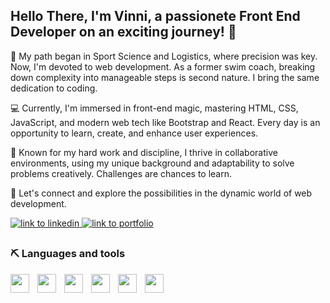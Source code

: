 ## Hello There, I'm Vinni, a passionete Front End Developer on an exciting journey! 🚀

🧭 My path began in Sport Science and Logistics, where precision was key. 
Now, I'm devoted to web development. 
As a former swim coach, breaking down complexity into manageable steps is second nature. 
I bring the same dedication to coding.

💻 Currently, I'm immersed in front-end magic, mastering HTML, CSS, JavaScript, and modern web tech like Bootstrap and React. Every day is an opportunity to learn, create, and enhance user experiences.

🙌 Known for my hard work and discipline, I thrive in collaborative environments, using my unique background and adaptability to solve problems creatively. Challenges are chances to learn.

🚀 Let's connect and explore the possibilities in the dynamic world of web development.

<p align="left">
  <a href="linkedin.com/in/vinni-rezende-00b815b1">
    <img src="https://custom-icon-badges.demolab.com/badge/-Contact%20Me-blue?style=for-the-badge&logoColor=white&logo=codespaces" alt="link to linkedin"/>
  </a>
  <a href="https://v-rezende.github.io/V-Rezende-Portfolio/">
    <img src="https://custom-icon-badges.demolab.com/badge/-portfolio-red?style=for-the-badge&logo=trophy&logoColor=white" alt="link to portfolio"/>
  </a>
</p>

##

### ⛏️ Languages and tools
  <img align="left" width="30px" style="padding-right: 10px" src="https://img.icons8.com/?size=100&id=YjeKwnSQIBUq&format=png&color=000000">
  <img align="left" width="30px" style="padding-right: 10px" src="https://img.icons8.com/?size=100&id=20909&format=png&color=000000">
  <img align="left" width="30px" style="padding-right: 10px" src="https://img.icons8.com/?size=100&id=108784&format=png&color=000000">
  <img align="left" width="30px" style="padding-right: 10px" src="https://img.icons8.com/?size=100&id=asWSSTBrDlTW&format=png&color=000000">
  <img align="left" width="30px" style="padding-right: 10px" src="https://img.icons8.com/?size=100&id=g9mmSxx3SwAI&format=png&color=000000">
  <img align="left" width="30px" style="padding-right: 10px" src="https://img.icons8.com/?size=100&id=13664&format=png&color=000000">

